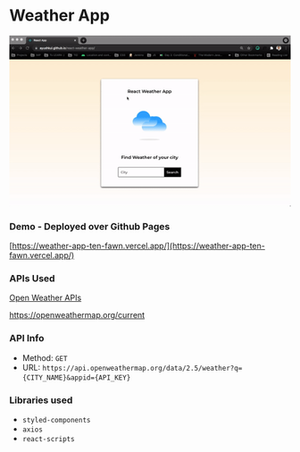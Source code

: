 # Weather App

![](weather.gif)

### Demo - Deployed over Github Pages 
[https://weather-app-ten-fawn.vercel.app/](https://weather-app-ten-fawn.vercel.app/)

### APIs Used
[Open Weather APIs](https://openweathermap.org/)

https://openweathermap.org/current

### API Info
* Method: `GET`
* URL: `https://api.openweathermap.org/data/2.5/weather?q={CITY_NAME}&appid={API_KEY}`

### Libraries used
* `styled-components`
* `axios`
* `react-scripts`
